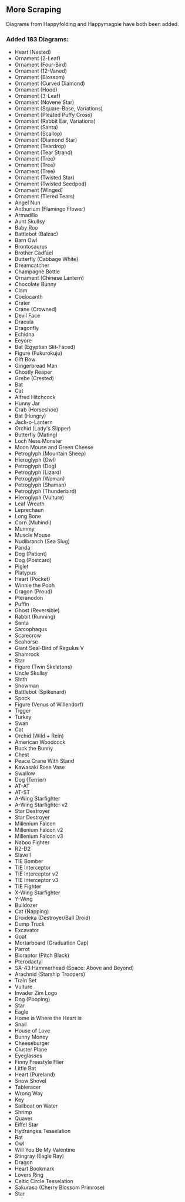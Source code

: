 ## More Scraping
Diagrams from Happyfolding and Happymagpie have both been added.

### Added 183 Diagrams:
- Heart (Nested)
- Ornament (2-Leaf)
- Ornament (Four-Bird)
- Ornament (12-Vaned)
- Ornament (Blossom)
- Ornament (Curved Diamond)
- Ornament (Hood)
- Ornament (3-Leaf)
- Ornament (Novene Star)
- Ornament (Square-Base, Variations)
- Ornament (Pleated Puffy Cross)
- Ornament (Rabbit Ear, Variations)
- Ornament (Santa)
- Ornament (Scallop)
- Ornament (Diamond Star)
- Ornament (Teardrop)
- Ornament (Tear Strand)
- Ornament (Tree)
- Ornament (Tree)
- Ornament (Tree)
- Ornament (Twisted Star)
- Ornament (Twisted Seedpod)
- Ornament (Winged)
- Ornament (Tiered Tears)
- Angel Nun
- Anthurium (Flamingo Flower)
- Armadillo
- Aunt Skullsy
- Baby Roo
- Battlebot (Balzac)
- Barn Owl
- Brontosaurus
- Brother Cadfael
- Butterfly (Cabbage White)
- Dreamcatcher
- Champagne Bottle
- Ornament (Chinese Lantern)
- Chocolate Bunny
- Clam
- Coelocanth
- Crater
- Crane (Crowned)
- Devil Face
- Dracula
- Dragonfly
- Echidna
- Eeyore
- Bat (Egyptian Slit-Faced)
- Figure (Fukurokuju)
- Gift Bow
- Gingerbread Man
- Ghostly Reaper
- Grebe (Crested)
- Bat
- Cat
- Alfred Hitchcock
- Hunny Jar
- Crab (Horseshoe)
- Bat (Hungry)
- Jack-o-Lantern
- Orchid (Lady's Slipper)
- Butterfly (Mating)
- Loch Ness Monster
- Moon Mouse and Green Cheese
- Petroglyph (Mountain Sheep)
- Hieroglyph (Owl)
- Petroglyph (Dog)
- Petroglyph (Lizard)
- Petroglyph (Woman)
- Petroglyph (Shaman)
- Petroglyph (Thunderbird)
- Hieroglyph (Vulture)
- Leaf Wreath
- Leprechaun
- Long Bone
- Corn (Muhindi)
- Mummy
- Muscle Mouse
- Nudibranch (Sea Slug)
- Panda
- Dog (Patient)
- Dog (Postcard)
- Piglet
- Platypus
- Heart (Pocket)
- Winnie the Pooh
- Dragon (Proud)
- Pteranodon
- Puffin
- Ghost (Reversible)
- Rabbit (Running)
- Santa
- Sarcophagus
- Scarecrow
- Seahorse
- Giant Seal-Bird of Regulus V
- Shamrock
- Star
- Figure (Twin Skeletons)
- Uncle Skullsy
- Sloth
- Snowman
- Battlebot (Spikenard)
- Spock
- Figure (Venus of Willendorf)
- Tigger
- Turkey
- Swan
- Cat
- Orchid (Wild + Rein)
- American Woodcock
- Buck the Bunny
- Chest
- Peace Crane With Stand
- Kawasaki Rose Vase
- Swallow
- Dog (Terrier)
- AT-AT
- AT-ST
- A-Wing Starfighter
- A-Wing Starfighter v2
- Star Destroyer
- Star Destroyer
- Millenium Falcon
- Millenium Falcon v2
- Millenium Falcon v3
- Naboo Fighter
- R2-D2
- Slave I
- TIE Bomber
- TIE Interceptor
- TIE Interceptor v2
- TIE Interceptor v3
- TIE Fighter
- X-Wing Starfighter
- Y-Wing
- Bulldozer
- Cat (Napping)
- Droideka (Destroyer/Ball Droid)
- Dump Truck
- Excavator
- Goat
- Mortarboard (Graduation Cap)
- Parrot
- Bioraptor (Pitch Black)
- Pterodactyl
- SA-43 Hammerhead (Space: Above and Beyond)
- Arachnid (Starship Troopers)
- Train Set
- Vulture
- Invader Zim Logo
- Dog (Pooping)
- Star
- Eagle
- Home is Where the Heart is
- Snail
- House of Love
- Bunny Money
- Cheeseburger
- Cluster Plane
- Eyeglasses
- Finny Freestyle Flier
- Little Bat
- Heart (Pureland)
- Snow Shovel
- Tableracer
- Wrong Way
- Key
- Sailboat on Water
- Shrimp
- Quaver
- Eiffel Star
- Hydrangea Tesselation
- Rat
- Owl
- Will You Be My Valentine
- Stingray (Eagle Ray)
- Dragon
- Heart Bookmark
- Lovers Ring
- Celtic Circle Tesselation
- Sakuraso (Cherry Blossom Primrose)
- Star